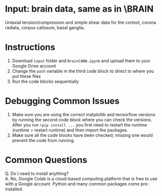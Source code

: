 # Input: brain data, same as in \BRAIN
Uniaxial tension/compression and simple shear data for the cortext, corona radiata, corpus callosum, basal ganglia.

# Instructions
1. Download `input` folder and `BrainCANN.ipynb` and upload them to your Google Drive account
2. Change the `path` variable in the third code block to direct to where you put these files
3. Run the code blocks sequentially

# Debugging Common Issues
1. Make sure you are using the correct matplotlib and tensorflow versions by running the second code block where you can check the versions. After you run `!pip install ...` you first need to restart the runtime (runtime > restart runtime) and then import the packages. 
2. Make sure all the code blocks have been checked; missing one would prevent the code from running.

# Common Questions
Q. Do I need to install anything? \
A. No, Google Colab is a cloud-based computing platform that is free to use with a Google account. Python and many common packages come pre-installed.
